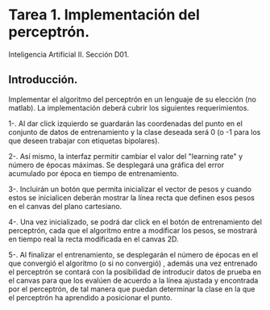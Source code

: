 # Tarea 1. Implementación del perceptrón.

Inteligencia Artificial II.
Sección D01.

## Introducción.

Implementar el algoritmo del perceptrón en un lenguaje de su elección (no matlab). La implementación deberá cubrir los siguientes requerimientos.

1-. Al dar click izquierdo se guardarán las coordenadas del punto en el conjunto de datos de entrenamiento y la clase deseada será 0 (o -1 para los que deseen trabajar con etiquetas bipolares).

2-. Así mismo, la interfaz permitir cambiar el valor del "learning rate" y número de épocas máximas. Se desplegará una gráfica del error acumulado por época en tiempo de entrenamiento.

3-. Incluirán un botón que permita inicializar el vector de pesos y cuando estos se inicialicen deberán mostrar la línea recta que definen esos pesos en el canvas del plano cartesiano.

4-. Una vez inicializado, se podrá dar click en el botón de entrenamiento del perceptrón, cada que el algoritmo entre a modificar los pesos, se mostrará en tiempo real la recta modificada en el canvas 2D.

5-. Al finalizar el entrenamiento, se desplegarán el número de épocas en el que convergió el algoritmo (o si no convergió) , además una vez entrenado el perceptrón se contará con la posibilidad de introducir datos de prueba en el canvas para que los evalúen de acuerdo a la línea ajustada y encontrada por el perceptrón, de tal manera que puedan determinar la clase en la que el perceptrón ha aprendido a posicionar el punto.
